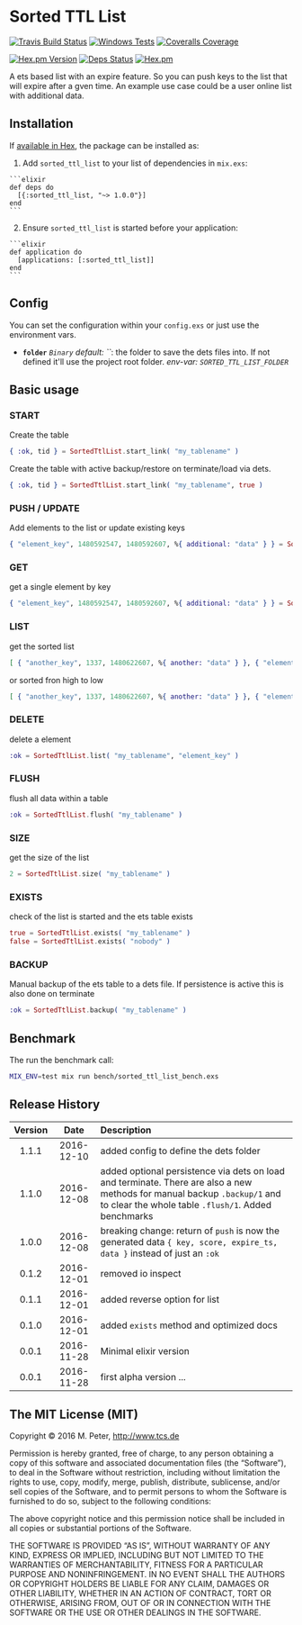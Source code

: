 # Sorted TTL List

[![Travis Build Status](https://img.shields.io/travis/mpneuried/sorted_ttl_list.svg)](https://travis-ci.org/mpneuried/sorted_ttl_list)
[![Windows Tests](https://img.shields.io/appveyor/ci/mpneuried/sorted-ttl-list.svg?label=WindowsTest)](https://ci.appveyor.com/project/mpneuried/sorted-ttl-list)
[![Coveralls Coverage](https://img.shields.io/coveralls/mpneuried/sorted_ttl_list.svg)](https://coveralls.io/github/mpneuried/sorted_ttl_list)

[![Hex.pm Version](https://img.shields.io/hexpm/v/sorted_ttl_list.svg)](https://hex.pm/packages/sorted_ttl_list)
[![Deps Status](https://beta.hexfaktor.org/badge/all/github/mpneuried/sorted_ttl_list.svg?branch=master)](https://beta.hexfaktor.org/github/mpneuried/sorted_ttl_list)
[![Hex.pm](https://img.shields.io/hexpm/dt/sorted_ttl_list.svg?maxAge=2592000)](https://hex.pm/packages/sorted_ttl_list)

A ets based list with an expire feature. So you can push keys to the list that will expire after a gven time.
An example use case could be a user online list with additional data.

## Installation

If [available in Hex](https://hex.pm/docs/publish), the package can be installed as:

  1. Add `sorted_ttl_list` to your list of dependencies in `mix.exs`:

    ```elixir
    def deps do
      [{:sorted_ttl_list, "~> 1.0.0"}]
    end
    ```

  2. Ensure `sorted_ttl_list` is started before your application:

    ```elixir
    def application do
      [applications: [:sorted_ttl_list]]
    end
    ```

## Config

You can set the configuration within your `config.exs` or just use the environment vars.

- **`folder`** *`Binary` default: ``*: the folder to save the dets files into. If not defined it'll use the project root folder. *env-var: `SORTED_TTL_LIST_FOLDER`*

## Basic usage

### START

Create the table

```elixir
{ :ok, tid } = SortedTtlList.start_link( "my_tablename" )
```

Create the table with active backup/restore on terminate/load via dets.

```elixir
{ :ok, tid } = SortedTtlList.start_link( "my_tablename", true )
```

### PUSH / UPDATE

Add elements to the list or update existing keys

```elixir
{ "element_key", 1480592547, 1480592607, %{ additional: "data" } } = SortedTtlList.push( "my_tablename", "element_key", 1480592547, 60, %{ additional: "data" } )
```

### GET

get a single element by key

```elixir
{ "element_key", 1480592547, 1480592607, %{ additional: "data" } } = SortedTtlList.get( "my_tablename", "element_key" )
```

### LIST

get the sorted list

```elixir
[ { "another_key", 1337, 1480622607, %{ another: "data" } }, { "element_key", 1480592547, 1480592607, %{ additional: "data" } } ] = SortedTtlList.list( "my_tablename" )
```

or sorted fron high to low
```elixir
[ { "another_key", 1337, 1480622607, %{ another: "data" } }, { "element_key", 1480592547, 1480592607, %{ additional: "data" } } ] = SortedTtlList.list( "my_tablename", true )
```

### DELETE

delete a element

```elixir
:ok = SortedTtlList.list( "my_tablename", "element_key" )
```

### FLUSH

flush all data within a table

```elixir
:ok = SortedTtlList.flush( "my_tablename" )
```

### SIZE

get the size of the list

```elixir
2 = SortedTtlList.size( "my_tablename" )
```

### EXISTS

check of the list is started and the ets table exists

```elixir
true = SortedTtlList.exists( "my_tablename" )
false = SortedTtlList.exists( "nobody" )
```

### BACKUP

Manual backup of the ets table to a dets file.
If persistence is active this is also done on terminate

```elixir
:ok = SortedTtlList.backup( "my_tablename" )
```

## Benchmark

The run the benchmark call: 

```sh
MIX_ENV=test mix run bench/sorted_ttl_list_bench.exs
```

## Release History

|Version|Date|Description|
|:--:|:--:|:--|
|1.1.1|2016-12-10|added config to define the dets folder|
|1.1.0|2016-12-08|added optional persistence via dets on load and terminate. There are also a new methods for manual backup `.backup/1` and to clear the whole table `.flush/1`. Added benchmarks |
|1.0.0|2016-12-08|breaking change: return of `push` is now the generated data `{ key, score, expire_ts, data }` instead of just an `:ok` |
|0.1.2|2016-12-01|removed io inspect|
|0.1.1|2016-12-01|added reverse option for list|
|0.1.0|2016-12-01|added `exists` method and optimized docs|
|0.0.1|2016-11-28|Minimal elixir version|
|0.0.1|2016-11-28|first alpha version ...|

## The MIT License (MIT)

Copyright © 2016 M. Peter, http://www.tcs.de

Permission is hereby granted, free of charge, to any person obtaining a copy of this software and associated documentation files (the “Software”), to deal in the Software without restriction, including without limitation the rights to use, copy, modify, merge, publish, distribute, sublicense, and/or sell copies of the Software, and to permit persons to whom the Software is furnished to do so, subject to the following conditions:

The above copyright notice and this permission notice shall be included in all copies or substantial portions of the Software.

THE SOFTWARE IS PROVIDED “AS IS”, WITHOUT WARRANTY OF ANY KIND, EXPRESS OR IMPLIED, INCLUDING BUT NOT LIMITED TO THE WARRANTIES OF MERCHANTABILITY, FITNESS FOR A PARTICULAR PURPOSE AND NONINFRINGEMENT. IN NO EVENT SHALL THE AUTHORS OR COPYRIGHT HOLDERS BE LIABLE FOR ANY CLAIM, DAMAGES OR OTHER LIABILITY, WHETHER IN AN ACTION OF CONTRACT, TORT OR OTHERWISE, ARISING FROM, OUT OF OR IN CONNECTION WITH THE SOFTWARE OR THE USE OR OTHER DEALINGS IN THE SOFTWARE.
